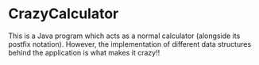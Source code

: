 # CrazyCalculator
This is a Java program which acts as a normal calculator (alongside its postfix notation). However, the implementation of different data structures behind the application is what makes it crazy!!
